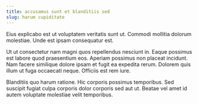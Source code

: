 ```yaml
---
title: accusamus sunt et blanditiis sed
slug: harum cupiditate
---
```


Eius explicabo est ut voluptatem veritatis sunt ut. Commodi mollitia dolorum molestiae. Unde est ipsam consequatur est.

Ut ut consectetur nam magni quos repellendus nesciunt in. Eaque possimus est labore quod praesentium eos. Aperiam possimus non placeat incidunt. Nam facere similique dolore ipsam et fugit ea expedita rerum. Dolorem quis illum ut fuga occaecati neque. Officiis est rem iure.

Blanditiis quo harum ratione. Hic corporis possimus temporibus. Sed suscipit fugiat culpa corporis dolor corporis sed aut ut. Beatae vel amet id autem voluptate molestiae velit temporibus.
